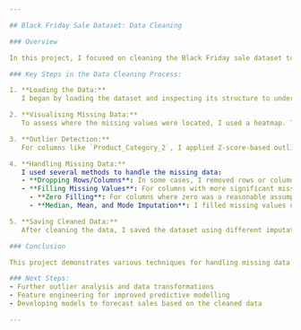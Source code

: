 ```yaml
---

## Black Friday Sale Dataset: Data Cleaning

### Overview

In this project, I focused on cleaning the Black Friday sale dataset to address missing values and prepare the data for further analysis. The dataset contains information about customer purchases, product categories, and other relevant features. I employed various strategies to handle missing data, including visualisation techniques, imputation methods, and outlier detection.

### Key Steps in the Data Cleaning Process:

1. **Loading the Data:**
   I began by loading the dataset and inspecting its structure to understand the types of data and identify any missing values.

2. **Visualising Missing Data:**
   To assess where the missing values were located, I used a heatmap. This provided a clear view of which columns had missing data, helping to identify patterns in the missingness.

3. **Outlier Detection:**
   For columns like `Product_Category_2`, I applied Z-score-based outlier detection. This allowed me to remove extreme values that could affect the imputation process, ensuring that the remaining data was more reliable for filling missing values.

4. **Handling Missing Data:**
   I used several methods to handle the missing data:
   - **Dropping Rows/Columns**: In some cases, I removed rows or columns with missing values, especially when the percentage of missing data was low.
   - **Filling Missing Values**: For columns with more significant missing data, I filled the missing values using different strategies:
     - **Zero Filling**: For columns where zero was a reasonable assumption.
     - **Median, Mean, and Mode Imputation**: I filled missing values using the median, mean, or mode for numerical columns. Each method was chosen based on the distribution of the data and the nature of the missingness.

5. **Saving Cleaned Data:**
   After cleaning the data, I saved the dataset using different imputation techniques (mean, median, mode) to separate CSV files for future use.

### Conclusion

This project demonstrates various techniques for handling missing data in a real-world dataset. By visualising the missing values, detecting outliers, and applying appropriate imputation methods, the dataset was successfully cleaned and is now ready for further analysis. Future work could involve further outlier analysis, feature engineering, and building predictive models based on the cleaned data.

### Next Steps:
- Further outlier analysis and data transformations
- Feature engineering for improved predictive modelling
- Developing models to forecast sales based on the cleaned data

---
```

